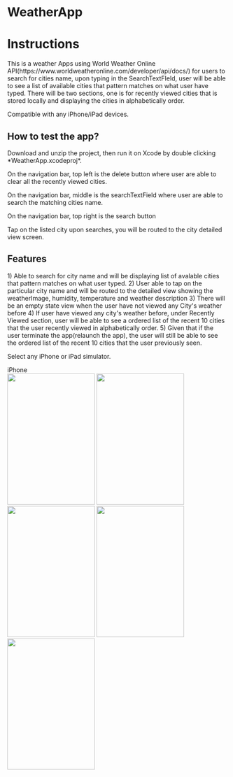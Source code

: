 # WeatherApp

<h1><b>Instructions</b></h1>
This is a weather Apps using World Weather Online API(https://www.worldweatheronline.com/developer/api/docs/) for users to search for cities name, upon typing in the SearchTextFIeld, user will be able to see a list of available cities that pattern matches on what user have typed. There will be two sections, one is for recently viewed cities that is stored locally and displaying the cities in alphabetically order.

Compatible with any iPhone/iPad devices. 

<h2><b>How to test the app?</b></h2>
Download and unzip the project, then run it on Xcode by double clicking *WeatherApp.xcodeproj*. 

On the navigation bar, top left is the delete button where user are able to clear all the recently viewed cities. 

On the navigation bar, middle is the searchTextField where user are able to search the matching cities name.

On the navigation bar, top right is the search button

Tap on the listed city upon searches, you will be routed to the city detailed view screen.

<h2><b>Features</b></h2>
1) Able to search for city name and will be displaying list of avalable cities that pattern matches on what user typed.
2) User able to tap on the particular city name and will be routed to the detailed view showing the weatherImage, humidity, temperature and weather description
3) There will be an empty state view when the user have not viewed any City's weather before
4) If user have viewed any city's weather before, under Recently Viewed section, user will be able to see a ordered list of the recent 10 cities that the user recently viewed in alphabetically order.
5) Given that if the user terminate the app(relaunch the app), the user will still be able to see the ordered list of the recent 10 cities that the user previously seen.

Select any iPhone or iPad simulator.

iPhone <br>
<image src = "Images/empty%20state.png" width="200" height="300">
<image src = "Images/search%20city.png" width="200" height="300">
<image src = "Images/city%20detail%20view.png" width="200" height="300">
<image src = "Images/deletion.png" width="200" height="300">
<image src = "Images/10%20viewed%20city.png" width="200" height="300">
